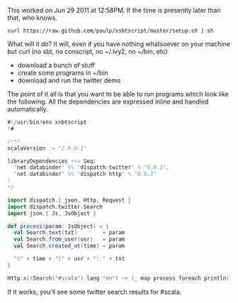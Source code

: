 This worked on Jun 29 2011 at 12:58PM.
If the time is presently later than that, who knows.

    curl https://raw.github.com/paulp/xsbtscript/master/setup.sh | sh

What will it do? It will, even if you have nothing whatsoever on your machine but curl (no sbt, no conscript, no ~/.ivy2, no ~/bin, etc)

 - download a bunch of stuff
 - create some programs in ~/bin
 - download and run the twitter demo

The point of it all is that you want to be able to run programs which look like the following.  All the dependencies are expressed inline and handled automatically.

```scala
#!/usr/bin/env xsbtscript
!#

/***
scalaVersion := "2.9.0-1"

libraryDependencies ++= Seq(
  "net.databinder" %% "dispatch-twitter" % "0.8.3",
  "net.databinder" %% "dispatch-http" % "0.8.3"
)
*/

import dispatch.{ json, Http, Request }
import dispatch.twitter.Search
import json.{ Js, JsObject }

def process(param: JsObject) = {
  val Search.text(txt)        = param
  val Search.from_user(usr)   = param
  val Search.created_at(time) = param

  "(" + time + ")" + usr + ": " + txt
}

Http.x((Search("#scala") lang "en") ~> (_ map process foreach println))
```

If it works, you'll see some twitter search results for #scala.